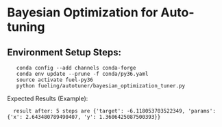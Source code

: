 # Bayesian Optimization for Auto-tuning

## Environment Setup Steps:
```text
   conda config --add channels conda-forge
   conda env update --prune -f conda/py36.yaml
   source activate fuel-py36
   python fueling/autotuner/bayesian_optimization_tuner.py
```

Expected Results (Example):
```text
  result after: 5 steps are {'target': -6.118053703522349, 'params': {'x': 2.643480789490407, 'y': 1.3606425087500393}}
```

